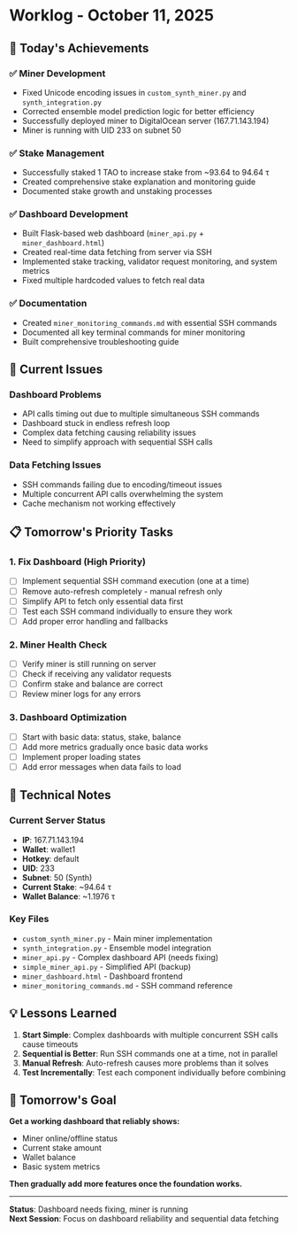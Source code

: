 # Worklog - October 11, 2025

## 🎯 Today's Achievements

### ✅ **Miner Development**
- Fixed Unicode encoding issues in `custom_synth_miner.py` and `synth_integration.py`
- Corrected ensemble model prediction logic for better efficiency
- Successfully deployed miner to DigitalOcean server (167.71.143.194)
- Miner is running with UID 233 on subnet 50

### ✅ **Stake Management**
- Successfully staked 1 TAO to increase stake from ~93.64 to 94.64 τ
- Created comprehensive stake explanation and monitoring guide
- Documented stake growth and unstaking processes

### ✅ **Dashboard Development**
- Built Flask-based web dashboard (`miner_api.py` + `miner_dashboard.html`)
- Created real-time data fetching from server via SSH
- Implemented stake tracking, validator request monitoring, and system metrics
- Fixed multiple hardcoded values to fetch real data

### ✅ **Documentation**
- Created `miner_monitoring_commands.md` with essential SSH commands
- Documented all key terminal commands for miner monitoring
- Built comprehensive troubleshooting guide

## 🚧 **Current Issues**

### **Dashboard Problems**
- API calls timing out due to multiple simultaneous SSH commands
- Dashboard stuck in endless refresh loop
- Complex data fetching causing reliability issues
- Need to simplify approach with sequential SSH calls

### **Data Fetching Issues**
- SSH commands failing due to encoding/timeout issues
- Multiple concurrent API calls overwhelming the system
- Cache mechanism not working effectively

## 📋 **Tomorrow's Priority Tasks**

### **1. Fix Dashboard (High Priority)**
- [ ] Implement sequential SSH command execution (one at a time)
- [ ] Remove auto-refresh completely - manual refresh only
- [ ] Simplify API to fetch only essential data first
- [ ] Test each SSH command individually to ensure they work
- [ ] Add proper error handling and fallbacks

### **2. Miner Health Check**
- [ ] Verify miner is still running on server
- [ ] Check if receiving any validator requests
- [ ] Confirm stake and balance are correct
- [ ] Review miner logs for any errors

### **3. Dashboard Optimization**
- [ ] Start with basic data: status, stake, balance
- [ ] Add more metrics gradually once basic data works
- [ ] Implement proper loading states
- [ ] Add error messages when data fails to load

## 🔧 **Technical Notes**

### **Current Server Status**
- **IP**: 167.71.143.194
- **Wallet**: wallet1
- **Hotkey**: default
- **UID**: 233
- **Subnet**: 50 (Synth)
- **Current Stake**: ~94.64 τ
- **Wallet Balance**: ~1.1976 τ

### **Key Files**
- `custom_synth_miner.py` - Main miner implementation
- `synth_integration.py` - Ensemble model integration
- `miner_api.py` - Complex dashboard API (needs fixing)
- `simple_miner_api.py` - Simplified API (backup)
- `miner_dashboard.html` - Dashboard frontend
- `miner_monitoring_commands.md` - SSH command reference

## 💡 **Lessons Learned**

1. **Start Simple**: Complex dashboards with multiple concurrent SSH calls cause timeouts
2. **Sequential is Better**: Run SSH commands one at a time, not in parallel
3. **Manual Refresh**: Auto-refresh causes more problems than it solves
4. **Test Incrementally**: Test each component individually before combining

## 🎯 **Tomorrow's Goal**

**Get a working dashboard that reliably shows:**
- Miner online/offline status
- Current stake amount
- Wallet balance
- Basic system metrics

**Then gradually add more features once the foundation works.**

---

**Status**: Dashboard needs fixing, miner is running  
**Next Session**: Focus on dashboard reliability and sequential data fetching
